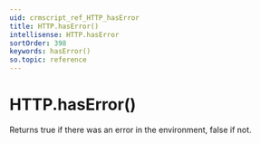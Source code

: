 ```yaml
---
uid: crmscript_ref_HTTP_hasError
title: HTTP.hasError()
intellisense: HTTP.hasError
sortOrder: 398
keywords: hasError()
so.topic: reference
---
```


# HTTP.hasError()

Returns true if there was an error in the environment, false if not.

